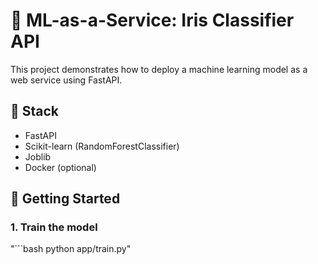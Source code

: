 # 🌼 ML-as-a-Service: Iris Classifier API

This project demonstrates how to deploy a machine learning model as a web service using FastAPI.

## 🔧 Stack

- FastAPI
- Scikit-learn (RandomForestClassifier)
- Joblib
- Docker (optional)

## 🚀 Getting Started

### 1. Train the model

"```bash
python app/train.py"
